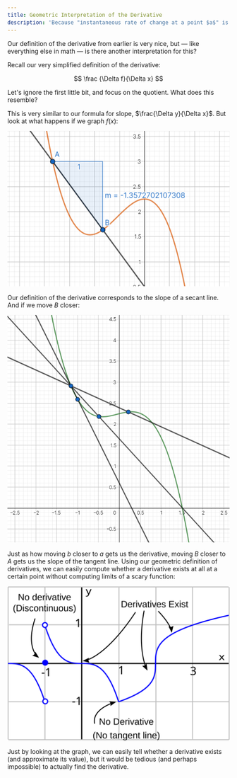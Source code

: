 ```yaml
---
title: Geometric Interpretation of the Derivative
description: 'Because "instantaneous rate of change at a point $a$" is too much of an oxymoron.'
---
```


Our definition of the derivative from earlier is very nice, but — like everything else in math — is there another interpretation for this?

Recall our very simplified definition of the derivative:

$$
\frac {\Delta f}{\Delta x}
$$

Let's ignore the first little bit, and focus on the quotient. What does this resemble?

This is very similar to our formula for slope, $\frac{\Delta y}{\Delta x}$​. But look at what happens if we graph $f(x)$:

![slope](img/slope.png)

Our definition of the derivative corresponds to the slope of a secant line. And if we move $B$ closer:

![Moving closer and closer](img/closerandcloser.png)

Just as how moving $b$ closer to $a$ gets us the derivative, moving $B$ closer to $A$ gets us the slope of the tangent line. Using our geometric definition of derivatives, we can easily compute whether a derivative exists at all at a certain point without computing limits of a scary function:

![Derivatives](img/derivatives.svg)

Just by looking at the graph, we can easily tell whether a derivative exists (and approximate its value), but it would be tedious (and perhaps impossible) to actually find the derivative.
